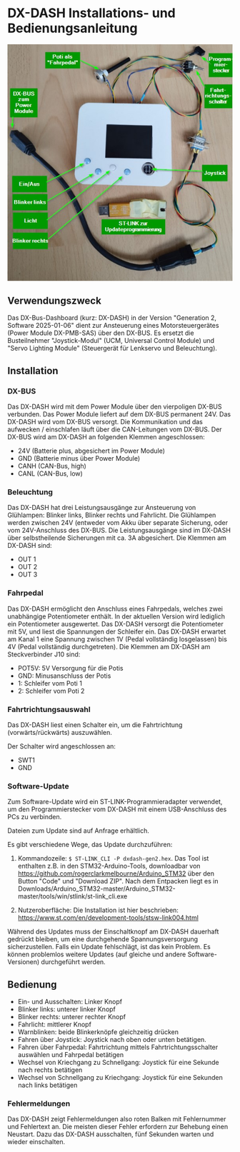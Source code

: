 # DX-DASH Installations- und Bedienungsanleitung

![image](2025-01-07_dxdash_gen2_uebersicht.jpg)

## Verwendungszweck

Das DX-Bus-Dashboard (kurz: DX-DASH) in der Version "Generation 2, Software 2025-01-06" dient zur
Ansteuerung eines Motorsteuergerätes (Power Module DX-PMB-SAS) über den DX-BUS. Es ersetzt die
Busteilnehmer "Joystick-Modul" (UCM, Universal Control Module) und "Servo Lighting Module" (Steuergerät
für Lenkservo und Beleuchtung). 

## Installation

### DX-BUS

Das DX-DASH wird mit dem Power Module über den vierpoligen DX-BUS verbunden. Das Power Module liefert
auf dem DX-BUS permanent 24V. Das DX-DASH wird vom DX-BUS versorgt. Die Kommunikation und das
aufwecken / einschlafen läuft über die CAN-Leitungen vom DX-BUS.
Der DX-BUS wird am DX-DASH an folgenden Klemmen angeschlossen:

* 24V (Batterie plus, abgesichert im Power Module)
* GND (Batterie minus über Power Module)
* CANH (CAN-Bus, high)
* CANL (CAN-Bus, low)

### Beleuchtung

Das DX-DASH hat drei Leistungsausgänge zur Ansteuerung von Glühlampen: Blinker links, Blinker rechts und Fahrlicht.
Die Glühlampen werden zwischen 24V (entweder vom Akku über separate Sicherung, oder vom 24V-Anschluss des DX-BUS.
Die Leistungsausgänge sind im DX-DASH über selbstheilende Sicherungen mit ca. 3A abgesichert.
Die Klemmen am DX-DASH sind:

* OUT 1
* OUT 2
* OUT 3

### Fahrpedal

Das DX-DASH ermöglicht den Anschluss eines Fahrpedals, welches zwei unabhängige Potentiometer enthält.
In der aktuellen Version wird lediglich ein Potentiometer ausgewertet.
Das DX-DASH versorgt die Potentiometer mit 5V, und liest die Spannungen der Schleifer ein.
Das DX-DASH erwartet am Kanal 1 eine Spannung zwischen 1V (Pedal vollständig losgelassen) bis 4V (Pedal vollständig durchgetreten).
Die Klemmen am DX-DASH am Steckverbinder J10 sind:

* POT5V: 5V Versorgung für die Potis
* GND: Minusanschluss der Potis
* 1: Schleifer vom Poti 1
* 2: Schleifer vom Poti 2

### Fahrtrichtungsauswahl

Das DX-DASH liest einen Schalter ein, um die Fahrtrichtung (vorwärts/rückwärts) auszuwählen.

Der Schalter wird angeschlossen an:
* SWT1
* GND

### Software-Update

Zum Software-Update wird ein ST-LINK-Programmieradapter verwendet, um den Programmierstecker vom
DX-DASH mit einem USB-Anschluss des PCs zu verbinden.

Dateien zum Update sind auf Anfrage erhältlich.

Es gibt verschiedene Wege, das Update durchzuführen:

1. Kommandozeile: `$ ST-LINK_CLI -P dxdash-gen2.hex`. Das Tool ist enthalten z.B. in den STM32-Arduino-Tools, downloadbar von https://github.com/rogerclarkmelbourne/Arduino_STM32 über den Button "Code" und "Download ZIP". Nach dem Entpacken liegt es in Downloads/Arduino_STM32-master/Arduino_STM32-master/tools/win/stlink/st-link_cli.exe

2. Nutzeroberfläche: Die Installation ist hier beschrieben: https://www.st.com/en/development-tools/stsw-link004.html

Während des Updates muss der Einschaltknopf am DX-DASH dauerhaft gedrückt bleiben, um eine
durchgehende Spannungsversorgung sicherzustellen.
Falls ein Update fehlschlägt, ist das kein Problem. Es können problemlos weitere Updates (auf gleiche und andere
Software-Versionen) durchgeführt werden.

## Bedienung

- Ein- und Ausschalten: Linker Knopf
- Blinker links: unterer linker Knopf
- Blinker rechts: unterer rechter Knopf
- Fahrlicht: mittlerer Knopf
- Warnblinken: beide Blinkerknöpfe gleichzeitig drücken
- Fahren über Joystick: Joystick nach oben oder unten betätigen.
- Fahren über Fahrpedal: Fahrtrichtung mittels Fahrtrichtungsschalter auswählen und Fahrpedal betätigen
- Wechsel von Kriechgang zu Schnellgang: Joystick für eine Sekunde nach rechts betätigen
- Wechsel von Schnellgang zu Kriechgang: Joystick für eine Sekunden nach links betätigen

### Fehlermeldungen

Das DX-DASH zeigt Fehlermeldungen also roten Balken mit Fehlernummer und Fehlertext an.
Die meisten dieser Fehler erfordern zur Behebung einen Neustart. Dazu das DX-DASH ausschalten,
fünf Sekunden warten und wieder einschalten.


